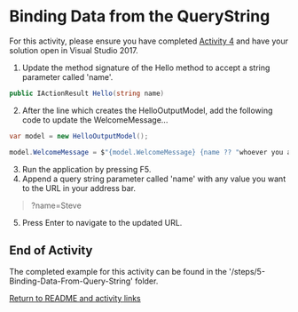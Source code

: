 # Binding Data from the QueryString

For this activity, please ensure you have completed [Activity 4](4-ReturningJsonData.md) and have your solution open in Visual Studio 2017.

1. Update the method signature of the Hello method to accept a string parameter called 'name'.

``` csharp
public IActionResult Hello(string name)
```

2. After the line which creates the HelloOutputModel, add the following code to update the WelcomeMessage...

``` csharp
var model = new HelloOutputModel();

model.WelcomeMessage = $"{model.WelcomeMessage} {name ?? "whoever you are!"}";
```

3. Run the application by pressing F5.
4. Append a query string parameter called 'name' with any value you want to the URL in your address bar.

> ?name=Steve

5. Press Enter to navigate to the updated URL.

## End of Activity

The completed example for this activity can be found in the '/steps/5-Binding-Data-From-Query-String' folder.

[Return to README and activity links](../README.md)